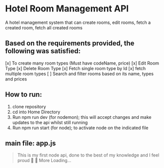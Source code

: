 # Hotel Room Management API

A hotel management system that can create rooms, edit rooms, fetch a created room, fetch all created rooms

## Based on the requirements provided, the following was satisfied:
[x] To create many room types (Must have codeName, price)
[x] Edit Room Type
[x] Delete Room Type
[x] Fetch single room type by Id
[x] fetch multiple room types
[ ] Search and filter rooms based on its name, types and prices

## How to run:
1.  clone repository
2.  cd into Home Directory
3.  Run npm run dev (for nodemon); this will accept changes and make updates to the api whilst still running
4.  Run npm run start (for node); to activate node on the indicated file

##  main file: app.js

>   This is my first node api, done to the best of my knowledge and I feel proud :tada: :rocket:
>   More Loading...
